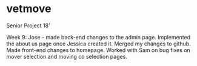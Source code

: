 # vetmove
Senior Project 18'


Week 9:
Jose - made back-end changes to the admin page. Implemented the about us page once Jessica created it. Merged my changes to github. Made front-end changes to homepage. Worked with Sam on bug fixes on mover selection and moving co selection pages.

